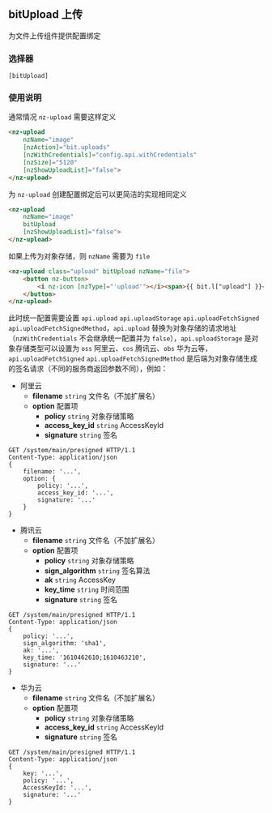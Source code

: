 ## bitUpload 上传

为文件上传组件提供配置绑定

### 选择器

`[bitUpload]`

### 使用说明

通常情况 `nz-upload` 需要这样定义

```html
<nz-upload 
    nzName="image"
    [nzAction]="bit.uploads"
    [nzWithCredentials]="config.api.withCredentials"
    [nzSize]="5120"
    [nzShowUploadList]="false">
</nz-upload>
```

为 `nz-upload` 创建配置绑定后可以更简洁的实现相同定义

```html
<nz-upload 
    nzName="image"
    bitUpload
    [nzShowUploadList]="false">
</nz-upload>
```

如果上传为对象存储，则 `nzName` 需要为 `file`

```html
<nz-upload class="upload" bitUpload nzName="file">
    <button nz-button>
        <i nz-icon [nzType]="'upload'"></i><span>{{ bit.l["upload"] }}</span>
    </button>
</nz-upload>
```

此时统一配置需要设置 `api.upload` `api.uploadStorage` `api.uploadFetchSigned` `api.uploadFetchSignedMethod`，`api.upload` 替换为对象存储的请求地址（`nzWithCredentials` 不会继承统一配置并为 `false`），`api.uploadStorage` 是对象存储类型可以设置为 `oss` 阿里云、`cos` 腾讯云、`obs` 华为云等，`api.uploadFetchSigned` `api.uploadFetchSignedMethod` 是后端为对象存储生成的签名请求（不同的服务商返回参数不同），例如：

- 阿里云
  - **filename** `string` 文件名（不加扩展名）
  - **option** 配置项
    - **policy** `string` 对象存储策略
    - **access_key_id** `string` AccessKeyId
    - **signature** `string` 签名

```http
GET /system/main/presigned HTTP/1.1
Content-Type: application/json
{
    filename: '...',
    option: {
        policy: '...',
        access_key_id: '...',
        signature: '...'
    }
}
```

- 腾讯云
  - **filename** `string` 文件名（不加扩展名）
  - **option** 配置项
    - **policy** `string` 对象存储策略
    - **sign_algorithm** `string` 签名算法
    - **ak** `string` AccessKey
    - **key_time** `string` 时间范围
    - **signature** `string` 签名

```http
GET /system/main/presigned HTTP/1.1
Content-Type: application/json
{
    policy: '...',
    sign_algorithm: 'sha1',
    ak: '...',
    key_time: '1610462610;1610463210',
    signature: '...'
}
```

- 华为云
  - **filename** `string` 文件名（不加扩展名）
  - **option** 配置项
    - **policy** `string` 对象存储策略
    - **access_key_id** `string` AccessKeyId
    - **signature** `string` 签名

```
GET /system/main/presigned HTTP/1.1
Content-Type: application/json
{
    key: '...',
    policy: '...',
    AccessKeyId: '...',
    signature: '...'
}
```